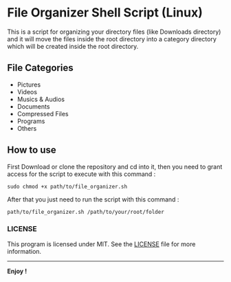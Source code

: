 # File Organizer Shell Script (Linux)

This is a script for organizing your directory files (like Downloads directory) and it will move the files inside the root directory into a category directory which will be created inside the root directory.

## File Categories

- Pictures
- Videos
- Musics & Audios
- Documents
- Compressed Files
- Programs
- Others

## How to use

First Download or clone the repository and cd into it, then you need to grant access for the script to execute with this command :

`sudo chmod +x path/to/file_organizer.sh`

After that you just need to run the script with this command :

`path/to/file_organizer.sh /path/to/your/root/folder`

### LICENSE

This program is licensed under MIT. See the [LICENSE](LICENSE) file for more information.

---

<b>Enjoy !</b>
